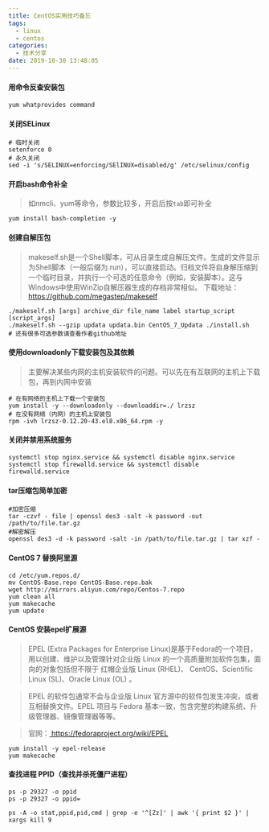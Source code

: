 ```yaml
---
title: CentOS实用技巧备忘
tags:
  - linux
  - centos
categories:
  - 技术分享
date: 2019-10-30 13:48:05
---
```






#### 用命令反查安装包
```
yum whatprovides command
```
#### 关闭SELinux
```
# 临时关闭
setenforce 0 
# 永久关闭
sed -i 's/SELINUX=enforcing/SElINUX=disabled/g' /etc/selinux/config 
```
<!-- more -->
#### 开启bash命令补全
> 如nmcli、yum等命令，参数比较多，开启后按`tab`即可补全
```
yum install bash-completion -y
```
#### 创建自解压包
> makeself.sh是一个Shell脚本，可从目录生成自解压文件。生成的文件显示为Shell脚本（一般后缀为.run），可以直接启动。归档文件将自身解压缩到一个临时目录，并执行一个可选的任意命令（例如，安装脚本）。这与Windows中使用WinZip自解压器生成的存档非常相似。
> 下载地址：https://github.com/megastep/makeself

```
./makeself.sh [args] archive_dir file_name label startup_script [script_args]
./makeself.sh --gzip updata updata.bin CentOS_7_Updata ./install.sh
# 还有很多可选参数请查看作者github地址

```
#### 使用downloadonly下载安装包及其依赖

> 主要解决某些内网的主机安装软件的问题。可以先在有互联网的主机上下载包，再到内网中安装

```
# 在有网络的主机上下载一个安装包
yum install -y --downloadonly --downloaddir=./ lrzsz
# 在没有网络（内网）的主机上安装包
rpm -ivh lrzsz-0.12.20-43.el8.x86_64.rpm -y
```

#### 关闭并禁用系统服务

```
systemctl stop nginx.service && systemctl disable nginx.service
systemctl stop firewalld.service && systemctl disable firewalld.service
```

#### tar压缩包简单加密

```
#加密压缩
tar -czvf - file | openssl des3 -salt -k password -out /path/to/file.tar.gz
#解密解压
openssl des3 -d -k password -salt -in /path/to/file.tar.gz | tar xzf -
```

#### CentOS 7 替换阿里源

```
cd /etc/yum.repos.d/
mv CentOS-Base.repo CentOS-Base.repo.bak
wget http://mirrors.aliyun.com/repo/Centos-7.repo
yum clean all
yum makecache
yum update
```

#### CentOS 安装epel扩展源

> EPEL (Extra Packages for Enterprise Linux)是基于Fedora的一个项目，用以创建、维护以及管理针对企业版 Linux 的一个高质量附加软件包集，面向的对象包括但不限于 红帽企业版 Linux (RHEL)、 CentOS、Scientific Linux (SL)、Oracle Linux (OL) 。

> EPEL 的软件包通常不会与企业版 Linux 官方源中的软件包发生冲突，或者互相替换文件。EPEL 项目与 Fedora 基本一致，包含完整的构建系统、升级管理器、镜像管理器等等。

> 官网：[ https://fedoraproject.org/wiki/EPEL ](https://fedoraproject.org/wiki/EPEL)

```
yum install -y epel-release
yum makecache
```

#### 查找进程 PPID（查找并杀死僵尸进程）
```
ps -p 29327 -o ppid 
ps -p 29327 -o ppid=

ps -A -o stat,ppid,pid,cmd | grep -e '^[Zz]' | awk '{ print $2 }' | xargs kill 9
```

